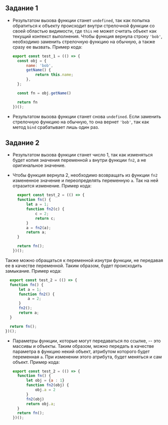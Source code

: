 ## Задание 1

- Результатом вызова функции станет `undefined`, так как попытка обратиться к объекту происходит внутри стрелочной функции со своей областью видимости, где `this` не может считать объект как текущий контекст выполнения. Чтобы функция вернула строку `'bob'`, необходимо заменить стрелочную функцию на обычную, а также сразу ее вызвать. Пример кода:
  ```javascript
  export const test_1 = (() => {
    const obj = {
        name: 'bob',
        getName() {
            return this.name;
        },
    };

    const fn = obj.getName()

    return fn
  })();
  ``` 
- Результатом вызова функции станет снова `undefined`. Если заменить стрелочную функцию на обычную, то она вернет `'bob'`, так как метод `bind` срабатывает лишь один раз.

## Задание 2

- Результатом вызова функции станет число 1, так как изменяться будет копия значения переменной `a` внутри функции `fn2`, а не оригинальное значение.
- Чтобы функция вернула 2, необходимо возвращать из функции `fn2` измененное значение и переопределять переменную `a`. Так на ней отразится изменение. Пример кода:

  ```javascript
    export const test_2 = (() => {
    function fn() {
        let a = 1;
        function fn2(c) {
            c = 2;
            return c;
        }
        a = fn2(a);
        return a;
    }

    return fn();
  })();
  ```
Также можно обращаться к переменной изнутри функции, не передавая ее в качестве переменной. Таким образом, будет происходить замыкание. Пример кода:
  ```javascript
    export const test_2 = (() => {
    function fn() {
        let a = 1;
        function fn2() {
            a = 2;
        }
        fn2();
        return a;
    }

    return fn();
  })();
  ```

- Параметры функции, которые могут передаваться по ссылке, -- это массивы и объекты. Таким образом, можно передать в качестве параметра в функцию некий объект, атрибутом которого будет переменная `a`. При изменении этого атрибута, будет меняться и сам объект. Пример кода:

  ```javascript
  export const test_2 = (() => {
    function fn() {
        let obj = {a : 1}
        function fn2(obj) {
            obj.a = 2
        }
        fn2(obj)
        return obj.a;
    }
    return fn();
  })();
  ```
